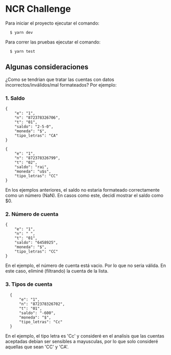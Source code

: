 # NCR Challenge

Para iniciar el proyecto ejecutar el comando:

```
  $ yarn dev
```

Para correr las pruebas ejecutar el comando: 
```
  $ yarn test
```

## Algunas consideraciones

¿Como se tendrian que tratar las cuentas con datos incorrectos/inválidos/mal formateados? Por ejemplo: 

### 1. Saldo
```
{
    "e": "1",
    "n": "872378326706",
    "t": "01",
    "saldo": "2-5-0",
    "moneda": "$",
    "tipo_letras": "CA"
}

{
    "e": "1",
    "n": "872378326799",
    "t": "02",
    "saldo": "rai",
    "moneda": "u$s",
    "tipo_letras": "CC"
}
```

En los ejemplos anteriores, el saldo no estaria formateado correctamente como un número (NaN). En casos como este, decidí mostrar el saldo como $0.

### 2. Número de cuenta
```
{
    "e": "1",
    "n": " ",
    "t": "01",
    "saldo": "6458925", 
    "moneda": "$",
    "tipo_letras": "CC"
}
```

En el ejemplo, el número de cuenta está vacio. Por lo que no seria válida. En este caso, eliminé (filtrando) la cuenta de la lista.

### 3. Tipos de cuenta
```
  {
      "e": "1",
      "n": "872378326702",
      "t": "01",
      "saldo": "-600",
      "moneda": "$",
      "tipo_letras": "Cc"
  }
```

En el ejemplo, el tipo letra es 'Cc' y consideré en el analisis que las cuentas aceptadas debian ser sensibles a mayusculas, por lo que solo consideré aquellas que sean 'CC' y 'CA'.
